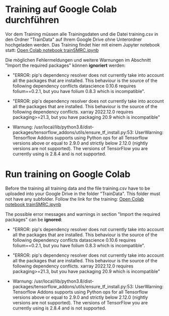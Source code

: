 # Training auf Google Colab durchführen
Vor dem Training müssen alle Trainingsdaten und die Datei training.csv in den Ordner "TrainData" auf Ihrem Google Drive ohne Unterordner hochgeladen werden. 
Das Training findet hier mit einem Jupyter notebook statt: [Open Colab notebook trainSMRC.ipynb](https://colab.research.google.com/github/robodhhb/Smart-Modelrailway-Cam/blob/main/30_Your_Training/30_Training/trainSMRC.ipynb)

Die möglichen Fehlermeldungen und weitere Warnungen im Abschnitt "Import the required packages" können **ignoriert** werden:
- "ERROR: pip's dependency resolver does not currently take into account all the packages that are installed. This behaviour is the source of the following dependency conflicts datascience 0.10.6 requires folium==0.2.1, but you have folium 0.8.3 which is incompatible".

- "ERROR: pip's dependency resolver does not currently take into account all the packages that are installed. This behaviour is the source of the following dependency conflicts. xarray 2022.12.0 requires packaging>=21.3, but you have packaging 20.9 which is incompatible" 

- Warnung: /usr/local/lib/python3.8/dist-packages/tensorflow_addons/utils/ensure_tf_install.py:53: UserWarning: Tensorflow Addons supports using Python ops for all Tensorflow versions above or equal to 2.9.0 and strictly below 2.12.0 (nightly versions are not supported). 
 The versions of TensorFlow you are currently using is 2.8.4 and is not supported. 

# Run training on Google Colab
Before the training all training data and the file training.csv have to be uploaded into your Google Drive in the folder "TrainData". This folder must not have any subfolder. 
Follow the link for the training: [Open Colab notebook trainSMRC.ipynb](https://colab.research.google.com/github/robodhhb/Smart-Modelrailway-Cam/blob/main/30_Your_Training/30_Training/trainSMRC.ipynb)

The possible error messages and warnings in section "Import the required packages" can be **ignored**:
- "ERROR: pip's dependency resolver does not currently take into account all the packages that are installed. This behaviour is the source of the following dependency conflicts datascience 0.10.6 requires folium==0.2.1, but you have folium 0.8.3 which is incompatible".

- "ERROR: pip's dependency resolver does not currently take into account all the packages that are installed. This behaviour is the source of the following dependency conflicts. xarray 2022.12.0 requires packaging>=21.3, but you have packaging 20.9 which is incompatible"

- Warnung: /usr/local/lib/python3.8/dist-packages/tensorflow_addons/utils/ensure_tf_install.py:53: UserWarning: Tensorflow Addons supports using Python ops for all Tensorflow versions above or equal to 2.9.0 and strictly below 2.12.0 (nightly versions are not supported). 
 The versions of TensorFlow you are currently using is 2.8.4 and is not supported. 
